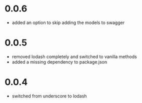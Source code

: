 # 0.0.6

* added an option to skip adding the models to swagger

# 0.0.5

* removed lodash completely and switched to vanilla methods
* added a missing dependency to package.json

# 0.0.4

* switched from underscore to lodash